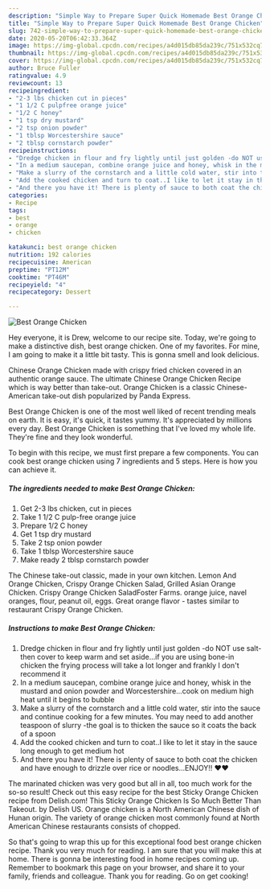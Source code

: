 ```yaml
---
description: "Simple Way to Prepare Super Quick Homemade Best Orange Chicken"
title: "Simple Way to Prepare Super Quick Homemade Best Orange Chicken"
slug: 742-simple-way-to-prepare-super-quick-homemade-best-orange-chicken
date: 2020-05-20T06:42:33.364Z
image: https://img-global.cpcdn.com/recipes/a4d015db85da239c/751x532cq70/best-orange-chicken-recipe-main-photo.jpg
thumbnail: https://img-global.cpcdn.com/recipes/a4d015db85da239c/751x532cq70/best-orange-chicken-recipe-main-photo.jpg
cover: https://img-global.cpcdn.com/recipes/a4d015db85da239c/751x532cq70/best-orange-chicken-recipe-main-photo.jpg
author: Bruce Fuller
ratingvalue: 4.9
reviewcount: 13
recipeingredient:
- "2-3 lbs chicken cut in pieces"
- "1 1/2 C pulpfree orange juice"
- "1/2 C honey"
- "1 tsp dry mustard"
- "2 tsp onion powder"
- "1 tblsp Worcestershire sauce"
- "2 tblsp cornstarch powder"
recipeinstructions:
- "Dredge chicken in flour and fry lightly until just golden -do NOT use salt- then cover to keep warm and set aside...if you are using bone-in chicken the frying process will take a lot longer and frankly I don&#39;t recommend it"
- "In a medium saucepan, combine orange juice and honey, whisk in the mustard and onion powder and Worcestershire...cook on medium high heat until it begins to bubble"
- "Make a slurry of the cornstarch and a little cold water, stir into the sauce and continue cooking for a few minutes. You may need to add another teaspoon of slurry -the goal is to thicken the sauce so it coats the back of a spoon"
- "Add the cooked chicken and turn to coat..I like to let it stay in the sauce long enough to get medium hot"
- "And there you have it! There is plenty of sauce to both coat the chicken and have enough to drizzle over rice or noodles...ENJOY!! ❤️❤️"
categories:
- Recipe
tags:
- best
- orange
- chicken

katakunci: best orange chicken 
nutrition: 192 calories
recipecuisine: American
preptime: "PT12M"
cooktime: "PT46M"
recipeyield: "4"
recipecategory: Dessert

---
```



![Best Orange Chicken](https://img-global.cpcdn.com/recipes/a4d015db85da239c/751x532cq70/best-orange-chicken-recipe-main-photo.jpg)

Hey everyone, it is Drew, welcome to our recipe site. Today, we're going to make a distinctive dish, best orange chicken. One of my favorites. For mine, I am going to make it a little bit tasty. This is gonna smell and look delicious.

Chinese Orange Chicken made with crispy fried chicken covered in an authentic orange sauce. The ultimate Chinese Orange Chicken Recipe which is way better than take-out. Orange Chicken is a classic Chinese-American take-out dish popularized by Panda Express.

Best Orange Chicken is one of the most well liked of recent trending meals on earth. It is easy, it's quick, it tastes yummy. It's appreciated by millions every day. Best Orange Chicken is something that I've loved my whole life. They're fine and they look wonderful.


To begin with this recipe, we must first prepare a few components. You can cook best orange chicken using 7 ingredients and 5 steps. Here is how you can achieve it.

<!--inarticleads1-->

##### The ingredients needed to make Best Orange Chicken:

1. Get 2-3 lbs chicken, cut in pieces
1. Take 1 1/2 C pulp-free orange juice
1. Prepare 1/2 C honey
1. Get 1 tsp dry mustard
1. Take 2 tsp onion powder
1. Take 1 tblsp Worcestershire sauce
1. Make ready 2 tblsp cornstarch powder


The Chinese take-out classic, made in your own kitchen. Lemon And Orange Chicken, Crispy Orange Chicken Salad, Grilled Asian Orange Chicken. Crispy Orange Chicken SaladFoster Farms. orange juice, navel oranges, flour, peanut oil, eggs. Great orange flavor - tastes similar to restaurant Crispy Orange Chicken. 

<!--inarticleads2-->

##### Instructions to make Best Orange Chicken:

1. Dredge chicken in flour and fry lightly until just golden -do NOT use salt- then cover to keep warm and set aside...if you are using bone-in chicken the frying process will take a lot longer and frankly I don&#39;t recommend it
1. In a medium saucepan, combine orange juice and honey, whisk in the mustard and onion powder and Worcestershire...cook on medium high heat until it begins to bubble
1. Make a slurry of the cornstarch and a little cold water, stir into the sauce and continue cooking for a few minutes. You may need to add another teaspoon of slurry -the goal is to thicken the sauce so it coats the back of a spoon
1. Add the cooked chicken and turn to coat..I like to let it stay in the sauce long enough to get medium hot
1. And there you have it! There is plenty of sauce to both coat the chicken and have enough to drizzle over rice or noodles...ENJOY!! ❤️❤️


The marinated chicken was very good but all in all, too much work for the so-so result! Check out this easy recipe for the best Sticky Orange Chicken recipe from Delish.com! This Sticky Orange Chicken Is So Much Better Than Takeout. by Delish US. Orange chicken is a North American Chinese dish of Hunan origin. The variety of orange chicken most commonly found at North American Chinese restaurants consists of chopped. 

So that's going to wrap this up for this exceptional food best orange chicken recipe. Thank you very much for reading. I am sure that you will make this at home. There is gonna be interesting food in home recipes coming up. Remember to bookmark this page on your browser, and share it to your family, friends and colleague. Thank you for reading. Go on get cooking!
